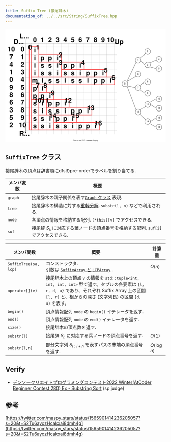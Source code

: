 ```yaml
---
title: Suffix Tree (接尾辞木)
documentation_of: ../../src/String/SuffixTree.hpp
---
```

![suffixtree.svg](https://github.com/hashiryo/Library/blob/master/img/suffixtree.svg?raw=true)

## `SuffixTree` クラス

接尾辞木の頂点は辞書順にdfsのpre-orderでラベルを割り当てる.

|メンバ変数|概要|
|---|---|
|`graph`| 接尾辞木の親子関係を表す[`Graph` クラス](../Graph/Graph.hpp) 表現. |
|`tree`| 接尾辞木の構造に対する[重軽分解](../Graph/HeavyLightDecomposition.hpp). `substr(l, n)` などで利用される.|
|`node`| 各頂点の情報を格納する配列. `(*this)[v]` でアクセスできる. |
|`suf`| 接尾辞 $S_{i:}$ に対応する葉ノードの頂点番号を格納する配列. `suf[i]` でアクセスできる.|

|メンバ関数|概要|計算量|
|---|---|---|
|`SuffixTree(sa, lcp)`|コンストラクタ. <br> 引数は [`SuffixArray` と `LCPArray`](src/String/SuffixArray.hpp) .|$O(n)$ |
|`operator[](v)`| 接尾辞木上の頂点 `v` の情報を `std::tuple<int, int, int, int>` 型で返す。タプルの各要素は `{l, r, d, u}` であり、それぞれ Suffix Array 上の区間 `[l, r)` と、根からの深さ (文字列長) の区間 `[d, u)` を表す。|
|`begin()`| 頂点情報配列 `node` の `begin()` イテレータを返す.||
|`end()`| 頂点情報配列 `node` の `end()` イテレータを返す.||
|`size()`|接尾辞木の頂点数を返す.||
|`substr(l)`|接尾辞 $S_{l:}$ に対応する葉ノードの頂点番号を返す.|$O(1)$|
|`substr(l,n)`|部分文字列 $S_{l:l+n}$ を表すパスの末端の頂点番号を返す. |$O(\log n)$|

## Verify


- [デンソークリエイトプログラミングコンテスト2022 Winter(AtCoder Beginner Contest 280) Ex - Substring Sort](https://atcoder.jp/contests/abc280/tasks/abc280_h) (sp judge)



## 参考
[https://twitter.com/maspy_stars/status/1565901414236205057?s=20&t=S2Tu6ayozHcakxai8dmh4g](https://twitter.com/maspy_stars/status/1565901414236205057?s=20&t=S2Tu6ayozHcakxai8dmh4g)